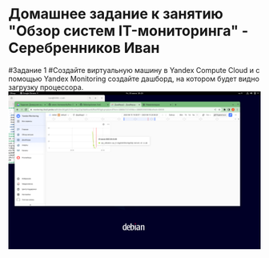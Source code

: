 # Домашнее задание к занятию "Обзор систем IT-мониторинга" - Серебренников Иван

#Задание 1
#Создайте виртуальную машину в Yandex Compute Cloud и с помощью Yandex Monitoring создайте дашборд, на котором будет видно загрузку процессора.
![smon-hw.png](https://github.com/Skiledqo/smon-hw1/blob/main/img/smon-hw.png)
